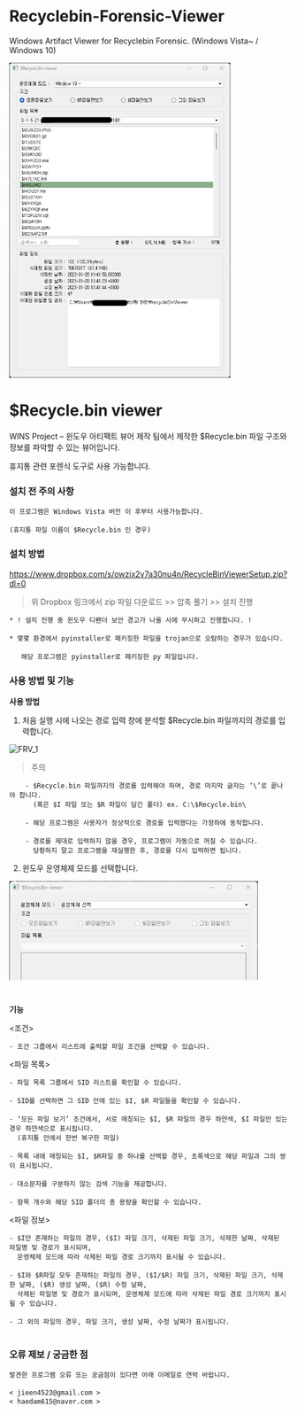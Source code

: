 # Recyclebin-Forensic-Viewer
Windows Artifact Viewer for Recyclebin Forensic. (Windows Vista~ / Windows 10)  


<img width="400px" src="Screenshots/FRV_3.png" />



# $Recycle.bin viewer

WINS Project – 윈도우 아티팩트 뷰어 제작 팀에서 제작한 $Recycle.bin 파일 구조와 정보를 파악할 수 있는 뷰어입니다. 

휴지통 관련 포렌식 도구로 사용 가능합니다. 

### 설치 전 주의 사항
    
    이 프로그램은 Windows Vista 버전 이 후부터 사용가능합니다.
    
    (휴지통 파일 이름이 $Recycle.bin 인 경우)
    
### 설치 방법

https://www.dropbox.com/s/owzix2v7a30nu4n/RecycleBinViewerSetup.zip?dl=0
    
  > 위 Dropbox 링크에서 zip 파일 다운로드 >> 압축 풀기 >> 설치 진행
    
    * ! 설치 진행 중 윈도우 디펜더 보안 경고가 나올 시에 무시하고 진행합니다. !
    
    * 몇몇 환경에서 pyinstaller로 패키징한 파일을 trojan으로 오탐하는 경우가 있습니다.
    
       해당 프로그램은 pyinstaller로 패키징한 py 파일입니다.
    
### 사용 방법 및 기능
**사용 방법**

 1. 처음 실행 시에 나오는 경로 입력 창에 분석할 $Recycle.bin 파일까지의 경로를 입력합니다.

![FRV_1](https://user-images.githubusercontent.com/94813704/215107006-286bc1bc-acd3-46bb-b3ff-b085bfab3e65.png)

        
  > 주의
        
        - $Recycle.bin 파일까지의 경로를 입력해야 하며, 경로 마지막 글자는 ‘\’로 끝나야 합니다. 
          (혹은 $I 파일 또는 $R 파일이 담긴 폴더) ex. C:\$Recycle.bin\
        
        - 해당 프로그램은 사용자가 정상적으로 경로를 입력했다는 가정하에 동작합니다.
        
        - 경로를 제대로 입력하지 않을 경우, 프로그램이 자동으로 꺼질 수 있습니다. 
          당황하지 말고 프로그램을 재실행한 후, 경로를 다시 입력하면 됩니다.
       

2. 윈도우 운영체제 모드를 선택합니다.
    
<img width="450px" src="Screenshots/FRV_2.png" />


    
# 

**기능**

<조건>

    - 조건 그룹에서 리스트에 출력할 파일 조건을 선택할 수 있습니다.


<파일 목록>
    
    - 파일 목록 그룹에서 SID 리스트를 확인할 수 있습니다.
    
    - SID를 선택하면 그 SID 안에 있는 $I, $R 파일들을 확인할 수 있습니다.
    
    - ‘모든 파일 보기’ 조건에서, 서로 매칭되는 $I, $R 파일의 경우 하얀색, $I 파일만 있는 경우 하얀색으로 표시됩니다. 
      (휴지통 안에서 한번 복구한 파일)
      
    - 목록 내에 매칭되는 $I, $R파일 중 하나를 선택할 경우, 초록색으로 해당 파일과 그의 쌍이 표시됩니다.
    
    - 대소문자를 구분하지 않는 검색 기능을 제공합니다.
    
    - 항목 개수와 해당 SID 폴더의 총 용량을 확인할 수 있습니다.
    
<파일 정보>
    
    - $I만 존재하는 파일의 경우, ($I) 파일 크기, 삭제된 파일 크기, 삭제한 날짜, 삭제된 파일명 및 경로가 표시되며, 
      운영체제 모드에 따라 삭제된 파일 경로 크기까지 표시될 수 있습니다.
      
    - $I와 $R파일 모두 존재하는 파일의 경우, ($I/$R) 파일 크기, 삭제된 파일 크기, 삭제한 날짜, ($R) 생성 날짜, ($R) 수정 날짜, 
      삭제된 파일명 및 경로가 표시되며, 운영체제 모드에 따라 삭제된 파일 경로 크기까지 표시될 수 있습니다.
      
    - 그 외의 파일의 경우, 파일 크기, 생성 날짜, 수정 날짜가 표시됩니다.

#

### 오류 제보 / 궁금한 점
    
    발견한 프로그램 오류 또는 궁금점이 있다면 아래 이메일로 연락 바랍니다.
    
    < jieen4523@gmail.com >
    < haedam615@naver.com >
